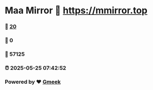 # Maa Mirror :link: https://mmirror.top 
### :page_facing_up: [20](https://mmirror.top/tag.html) 
### :speech_balloon: 0 
### :hibiscus: 57125 
### :alarm_clock: 2025-05-25 07:42:52 
### Powered by :heart: [Gmeek](https://github.com/Meekdai/Gmeek)
